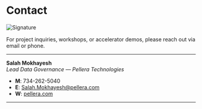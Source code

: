 # Contact

<div style="text-align:left; margin-top:20px;">
  <img src="../_assets/signature.png" alt="Signature" style="max-height:100px; display:block; margin-bottom:15px;">
</div>

For project inquiries, workshops, or accelerator demos, please reach out via email or phone.

---
**Salah Mokhayesh**  
*Lead Data Governance — Pellera Technologies*

- **M**: 734-262-5040  
- **E**: [Salah.Mokhayesh@pellera.com](mailto:Salah.Mokhayesh@pellera.com)  
- **W**: [pellera.com](https://pellera.com)

---




